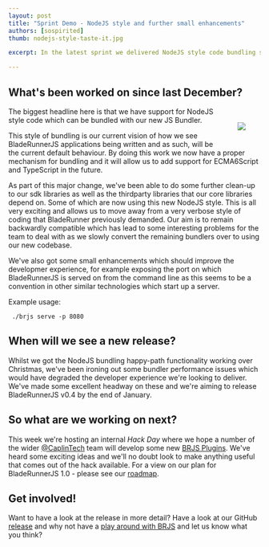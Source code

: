 ```yaml
---
layout: post
title: "Sprint Demo - NodeJS style and further small enhancements"
authors: [sospirited]
thumb: nodejs-style-taste-it.jpg

excerpt: In the latest sprint we delivered NodeJS style code bundling support and command line params for port configuration.

---
```


## What's been worked on since last December?

<img src="/blog/img/{{ page.thumb }}" style="margin: 30px;" align="right" class="width-medium" />
The biggest headline here is that we have support for NodeJS style code which can be bundled with our new JS Bundler.

This style of bundling is our current vision of how we see BladeRunnerJS applications being written and as such, will be the current default behaviour. By doing this work we now have a proper mechanism for bundling and it will allow us to add support for ECMA6Script and TypeScript in the future.

As part of this major change, we've been able to do some further clean-up to our sdk libraries as well as the thirdparty libraries that our core libraries depend on. Some of which are now using this new NodeJS style. This is all very exciting and allows us to move away from a very verbose style of coding that BladeRunner previously demanded. Our aim is to remain backwardly compatible which has lead to some interesting problems for the team to deal with as we slowly convert the remaining bundlers over to using our new codebase.

We've also got some small enhancements which should improve the developmer experience, for example exposing the port on which BladeRunnerJS is served on from the command line as this seems to be a convention in other similar technologies which start up a server.

Example usage:

` ./brjs serve -p 8080`

## When will we see a new release?

Whilst we got the NodeJS bundling happy-path functionality working over Christmas, we've been ironing out some bundler performance issues which would have degraded the developer experience we're looking to deliver. We've made some excellent headway on these and we're aiming to release BladeRunnerJS v0.4 by the end of January.

## So what are we working on next?

This week we're hosting an internal *Hack Day* where we hope a number of the wider [@CaplinTech](https://twitter.com/CaplinTech) team will develop some new [BRJS Plugins](https://github.com/BladeRunnerJS/brjs/wiki/BladeRunnerJS-Plugin-Development-Guide). We've heard some exciting ideas and we'll no doubt look to make anything useful that comes out of the hack available.
For a view on our plan for BladeRunnerJS 1.0 - please see our [roadmap](http://bladerunnerjs.org/docs/roadmap/).

## Get involved!
Want to have a look at the release in more detail? Have a look at our GitHub [release](https://github.com/BladeRunnerJS/brjs/releases) and why not have a [play around with BRJS](http://bladerunnerjs.org/docs/use/getting_started/) and let us know what you think?
